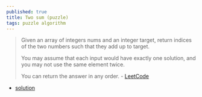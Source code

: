 ```yaml
---
published: true
title: Two sum (puzzle)
tags: puzzle algorithm
---
```

> Given an array of integers nums and an integer target, return indices of the two numbers such that they add up to target.
>
> You may assume that each input would have exactly one solution, and you may not use the same element twice.
>
> You can return the answer in any order. - [LeetCode](https://leetcode.com/problems/two-sum/)

- [solution](https://www.youtube.com/watch?v=KLlXCFG5TnA)


